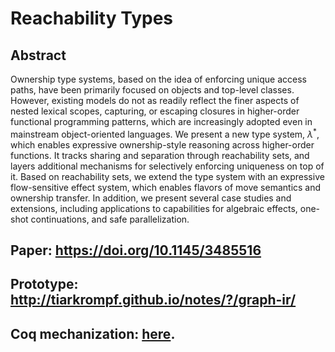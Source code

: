 # Reachability Types
## Abstract
   Ownership type systems, based on the idea of enforcing unique access paths, have been primarily focused on objects and top-level classes. However, existing models do not as readily reflect the finer aspects of nested lexical scopes, capturing, or escaping closures in higher-order functional programming patterns, which are increasingly adopted even in mainstream object-oriented languages. We present a new type system, $\lambda^{\ast}$, which enables expressive ownership-style reasoning across higher-order functions. It tracks sharing and separation through reachability sets, and layers additional mechanisms for selectively enforcing uniqueness on top of it. Based on reachability sets, we extend the type system with an expressive flow-sensitive effect system, which enables flavors of move semantics and ownership transfer. In addition, we present several case studies and extensions, including applications to capabilities for algebraic effects, one-shot continuations, and safe parallelization.

## Paper: https://doi.org/10.1145/3485516

## Prototype: http://tiarkrompf.github.io/notes/?/graph-ir/

## Coq mechanization: [here](coq).
